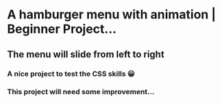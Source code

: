 # A hamburger menu with animation | Beginner Project...

## The menu will slide from left to right

### A nice project to test the CSS skills 😀

### This project will need some improvement...
